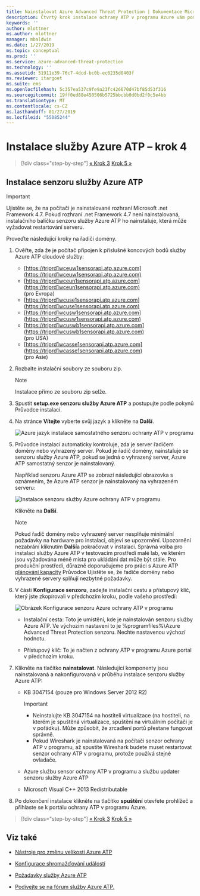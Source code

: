 ```yaml
---
title: Nainstalovat Azure Advanced Threat Protection | Dokumentace Microsoftu
description: Čtvrtý krok instalace ochrany ATP v programu Azure vám pomůže s instalací senzoru služby Azure ATP.
keywords: ''
author: mlottner
ms.author: mlottner
manager: mbaldwin
ms.date: 1/27/2019
ms.topic: conceptual
ms.prod: ''
ms.service: azure-advanced-threat-protection
ms.technology: ''
ms.assetid: 51911e39-76c7-4dcd-bc0b-ec6235d0403f
ms.reviewer: itargoet
ms.suite: ems
ms.openlocfilehash: 5c357ea537c9fe9a23fc426670d47bf85d53f316
ms.sourcegitcommit: 19ff0ed88e450506b5725bbcbb0d0bd2f0c5e4bb
ms.translationtype: MT
ms.contentlocale: cs-CZ
ms.lasthandoff: 01/27/2019
ms.locfileid: "55085244"
---
```

# <a name="install-azure-atp---step-4"></a>Instalace služby Azure ATP – krok 4

> [!div class="step-by-step"]
> [« Krok 3](install-atp-step3.md)
> [Krok 5 »](install-atp-step5.md)

## <a name="install-the-azure-atp-sensor"></a>Instalace senzoru služby Azure ATP

> [!IMPORTANT]
>Ujistěte se, že na počítači je nainstalované rozhraní Microsoft .net Framework 4.7. Pokud rozhraní .net Framework 4.7 není nainstalovaná, instalačního balíčku senzoru služby Azure ATP ho nainstaluje, která může vyžadovat restartování serveru.

Proveďte následující kroky na řadiči domény.

1. Ověřte, zda že je počítač připojen k příslušné koncových bodů služby Azure ATP cloudové služby:
   - [https://triprd1wceuw1sensorapi.atp.azure.com](https://triprd1wceuw1sensorapi.atp.azure.com) 
   - [https://triprd1wceun1sensorapi.atp.azure.com](https://triprd1wceun1sensorapi.atp.azure.com)
   <br>(pro Evropa)  
   - [https://triprd1wcuse1sensorapi.atp.azure.com](https://triprd1wcuse1sensorapi.atp.azure.com)
   - [https://triprd1wcusw1sensorapi.atp.azure.com](https://triprd1wcusw1sensorapi.atp.azure.com)
   - [https://triprd1wcuswb1sensorapi.atp.azure.com](https://triprd1wcuswb1sensorapi.atp.azure.com)
   <br>(pro USA)
   - [https://triprd1wcasse1sensorapi.atp.azure.com](https://triprd1wcasse1sensorapi.atp.azure.com)<br>(pro Asie)

2. Rozbalte instalační soubory ze souboru zip. 
   > [!NOTE] 
   > Instalace přímo ze souboru zip selže.

3. Spustit **setup.exe senzoru služby Azure ATP** a postupujte podle pokynů Průvodce instalací.

4. Na stránce **Vítejte** vyberte svůj jazyk a klikněte na **Další**.

    ![Azure jazyk instalace samostatného senzoru ochrany ATP v programu](media/sensor-install-language.png)


5. Průvodce instalací automaticky kontroluje, zda je server řadičem domény nebo vyhrazený server. Pokud je řadič domény, nainstaluje se senzoru služby Azure ATP, pokud se jedná o vyhrazený server, Azure ATP samostatný senzor je nainstalovaný. 
    
    Například senzoru Azure ATP se zobrazí následující obrazovka s oznámením, že Azure ATP senzor je nainstalovaný na vyhrazeném serveru:
    
    ![Instalace senzoru služby Azure ochrany ATP v programu](media/sensor-install-deployment-type.png)

   Klikněte na **Další**.

    > [!NOTE] 
    > Pokud řadič domény nebo vyhrazený server nesplňuje minimální požadavky na hardware pro instalaci, objeví se upozornění. Upozornění nezabrání kliknutím **Další**a pokračovat v instalaci. Správná volba pro instalaci služby Azure ATP v testovacím prostředí malé lab, ve kterém jsou vyžadována méně místa pro ukládání dat může být stále. Pro produkční prostředí, důrazně doporučujeme pro práci s Azure ATP [plánování kapacity](atp-capacity-planning.md) Průvodce Ujistěte se, že řadiče domény nebo vyhrazené servery splňují nezbytné požadavky.

6. V části **Konfigurace senzoru**, zadejte instalační cestu a přístupový klíč, který jste zkopírovali v předchozím kroku, podle vašeho prostředí:

    ![Obrázek Konfigurace senzoru Azure ochrany ATP v programu](media/sensor-install-config.png)

      - Instalační cesta: Toto je umístění, kde je nainstalován senzoru služby Azure ATP. Ve výchozím nastavení to je %programfiles%\Azure Advanced Threat Protection senzoru. Nechte nastavenou výchozí hodnotu.

     - Přístupový klíč: To je načten z ochrany ATP v programu Azure portal v předchozím kroku.
    
7. Klikněte na tlačítko **nainstalovat**. Následující komponenty jsou nainstalovaná a nakonfigurovaná v průběhu instalace senzoru služby Azure ATP:

    -   KB 3047154 (pouze pro Windows Server 2012 R2)

        > [!IMPORTANT]
        > -   Neinstalujte KB 3047154 na hostiteli virtualizace (na hostiteli, na kterém je spuštěná virtualizace, spuštění na virtuálním počítači je v pořádku). Může způsobit, že zrcadlení portů přestane fungovat správně. 
        > -   Pokud Wireshark je nainstalovaná na počítači senzor ochrany ATP v programu, až spustíte Wireshark budete muset restartovat senzor ochrany ATP v programu, protože používá stejné ovladače.

    -   Azure službu sensor ochrany ATP v programu a službu updater senzoru služby Azure ATP
    -   Microsoft Visual C++ 2013 Redistributable

8. Po dokončení instalace klikněte na tlačítko **spuštění** otevřete prohlížeč a přihlaste se k portálu ochrany ATP v programu Azure.


> [!div class="step-by-step"]
> [« Krok 3](install-atp-step3.md)
> [Krok 5 »](install-atp-step5.md)


## <a name="see-also"></a>Viz také

- [Nástroje pro změnu velikosti Azure ATP](http://aka.ms/aatpsizingtool)

- [Konfigurace shromažďování událostí](configure-event-collection.md)

- [Požadavky služby Azure ATP](atp-prerequisites.md)

- [Podívejte se na fórum služby Azure ATP.](https://aka.ms/azureatpcommunity)
